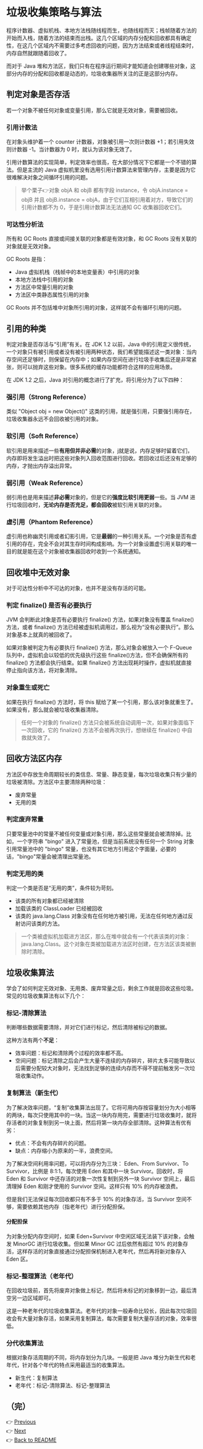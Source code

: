 # 垃圾收集策略与算法

程序计数器、虚拟机栈、本地方法栈随线程而生，也随线程而灭；栈帧随着方法的开始而入栈，随着方法的结束而出栈。这几个区域的内存分配和回收都具有确定性，在这几个区域内不需要过多考虑回收的问题，因为方法结束或者线程结束时，内存自然就跟随着回收了。

而对于 Java 堆和方法区，我们只有在程序运行期间才能知道会创建哪些对象，这部分内存的分配和回收都是动态的，垃圾收集器所关注的正是这部分内存。

## 判定对象是否存活

若一个对象不被任何对象或变量引用，那么它就是无效对象，需要被回收。

### 引用计数法

在对象头维护着一个 counter 计数器，对象被引用一次则计数器 +1；若引用失效则计数器 -1。当计数器为 0 时，就认为该对象无效了。

引用计数算法的实现简单，判定效率也很高，在大部分情况下它都是一个不错的算法。但是主流的 Java 虚拟机里没有选用引用计数算法来管理内存，主要是因为它很难解决对象之间循环引用的问题。

> 举个栗子👉对象 objA 和 objB 都有字段 instance，令 objA.instance = objB 并且 objB.instance = objA，由于它们互相引用着对方，导致它们的引用计数都不为 0，于是引用计数算法无法通知 GC 收集器回收它们。

### 可达性分析法

所有和 GC Roots 直接或间接关联的对象都是有效对象，和 GC Roots 没有关联的对象就是无效对象。

GC Roots 是指：

* Java 虚拟机栈（栈帧中的本地变量表）中引用的对象
* 本地方法栈中引用的对象
* 方法区中常量引用的对象
* 方法区中类静态属性引用的对象

GC Roots 并不包括堆中对象所引用的对象，这样就不会有循环引用的问题。

## 引用的种类

判定对象是否存活与“引用”有关。在 JDK 1.2 以前，Java 中的引用定义很传统，一个对象只有被引用或者没有被引用两种状态，我们希望能描述这一类对象：当内存空间还足够时，则保留在内存中；如果内存空间在进行垃圾手收集后还是非常紧张，则可以抛弃这些对象。很多系统的缓存功能都符合这样的应用场景。

在 JDK 1.2 之后，Java 对引用的概念进行了扩充，将引用分为了以下四种：

### 强引用（Strong Reference）

类似 "Object obj = new Object()" 这类的引用，就是强引用，只要强引用存在，垃圾收集器永远不会回收被引用的对象。

### 软引用（Soft Reference）

软引用是用来描述一些**有用但并非必需**的对象，j就是说，内存足够时留着它们，内存即将发生溢出时把这些对象列入回收范围进行回收。若回收过后还没有足够的内存，才抛出内存溢出异常。

### 弱引用（Weak Reference）

弱引用也是用来描述**非必需**对象的，但是它的**强度比软引用更弱**一些。当 JVM 进行垃圾回收时，**无论内存是否充足，都会回收**被软引用关联的对象。

### 虚引用（Phantom Reference）

虚引用也称幽灵引用或者幻影引用，它是**最弱**的一种引用关系。一个对象是否有虚引用的存在，完全不会对其生存时间构成影响。为一个对象设置虚引用关联的唯一目的就是能在这个对象被收集器回收时收到一个系统通知。

## 回收堆中无效对象

对于可达性分析中不可达的对象，也并不是没有存活的可能。

### 判定 finalize() 是否有必要执行

JVM 会判断此对象是否有必要执行 finalize() 方法，如果对象没有覆盖 finalize() 方法，或者 finalize() 方法已经被虚拟机调用过，那么视为“没有必要执行”。那么对象基本上就真的被回收了。

如果对象被判定为有必要执行 finalize() 方法，那么对象会被放入一个 F-Queue 队列中，虚拟机会以较低的优先级执行这些 finalize()方法，但不会确保所有的 finalize() 方法都会执行结束。如果 finalize() 方法出现耗时操作，虚拟机就直接停止指向该方法，将对象清除。

### 对象重生或死亡

如果在执行 finalize() 方法时，将 this 赋给了某一个引用，那么该对象就重生了。如果没有，那么就会被垃圾收集器清除。

> 任何一个对象的 finalize() 方法只会被系统自动调用一次，如果对象面临下一次回收，它的 finalize() 方法不会被再次执行，想继续在 finalize() 中自救就失效了。

## 回收方法区内存

方法区中存放生命周期较长的类信息、常量、静态变量，每次垃圾收集只有少量的垃圾被清除。方法区中主要清除两种垃圾：

* 废弃常量
* 无用的类

### 判定废弃常量

只要常量池中的常量不被任何变量或对象引用，那么这些常量就会被清除掉。比如，一个字符串 "bingo" 进入了常量池，但是当前系统没有任何一个 String 对象引用常量池中的 "bingo" 常量，也没有其它地方引用这个字面量，必要的话，"bingo"常量会被清理出常量池。

### 判定无用的类

判定一个类是否是“无用的类”，条件较为苛刻。

* 该类的所有对象都已经被清除
* 加载该类的 ClassLoader 已经被回收
* 该类的 java.lang.Class 对象没有在任何地方被引用，无法在任何地方通过反射访问该类的方法。

> 一个类被虚拟机加载进方法区，那么在堆中就会有一个代表该类的对象：java.lang.Class。这个对象在类被加载进方法区时创建，在方法区该类被删除时清除。

## 垃圾收集算法

学会了如何判定无效对象、无用类、废弃常量之后，剩余工作就是回收这些垃圾。常见的垃圾收集算法有以下几个：

### 标记-清除算法

判断哪些数据需要清除，并对它们进行标记，然后清除被标记的数据。

这种方法有两个**不足**：

* 效率问题：标记和清除两个过程的效率都不高。
* 空间问题：标记清除之后会产生大量不连续的内存碎片，碎片太多可能导致以后需要分配较大对象时，无法找到足够的连续内存而不得不提前触发另一次垃圾收集动作。

### 复制算法（新生代）

为了解决效率问题，“复制”收集算法出现了。它将可用内存按容量划分为大小相等的两块，每次只使用其中的一块。当这一块内存用完，需要进行垃圾收集时，就将存活者的对象复制到另一块上面，然后将第一块内存全部清除。这种算法有优有劣：

* 优点：不会有内存碎片的问题。
* 缺点：内存缩小为原来的一半，浪费空间。

为了解决空间利用率问题，可以将内存分为三块： Eden、From Survivor、To Survivor，比例是 8:1:1，每次使用 Eden 和其中一块 Survivor。回收时，将 Eden 和 Survivor 中还存活的对象一次性复制到另外一块 Survivor 空间上，最后清理掉 Eden 和刚才使用的 Survivor 空间。这样只有 10% 的内存被浪费。

但是我们无法保证每次回收都只有不多于 10% 的对象存活，当 Survivor 空间不够，需要依赖其他内存（指老年代）进行分配担保。

#### 分配担保

为对象分配内存空间时，如果 Eden+Survivor 中空闲区域无法装下该对象，会触发 MinorGC 进行垃圾收集。但如果 Minor GC 过后依然有超过 10% 的对象存活，这样存活的对象直接通过分配担保机制进入老年代，然后再将新对象存入 Eden 区。

### 标记-整理算法（老年代）

在回收垃圾前，首先将废弃对象做上标记，然后将未标记的对象移到一边，最后清空另一边区域即可。

这是一种老年代的垃圾收集算法。老年代的对象一般寿命比较长，因此每次垃圾回收会有大量对象存活，如果采用复制算法，每次需要复制大量存活的对象，效率很低。

### 分代收集算法

根据对象存活周期的不同，将内存划分为几块。一般是把 Java 堆分为新生代和老年代，针对各个年代的特点采用最适当的收集算法。  

* 新生代：复制算法
* 老年代：标记-清除算法、标记-整理算法

（完）
---
👉 [Previous](/docs/02-hotspot-jvm-object.md)<br>
👉 [Next](/docs/04-hotspot-gc.md)<br>
👉 [Back to README](../README.md)